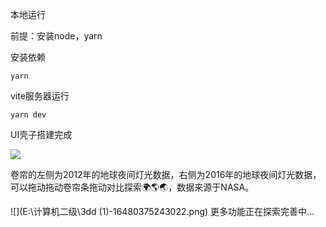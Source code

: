 本地运行

前提：安装node，yarn

安装依赖

```
yarn
```

vite服务器运行

```
yarn dev
```

UI壳子搭建完成

![](E:\计算机二级\2dd-16480375057981.png)

卷帘的左侧为2012年的地球夜间灯光数据，右侧为2016年的地球夜间灯光数据，可以拖动拖动卷帘条拖动对比探索🌍🌎🌏，数据来源于NASA。

![](E:\计算机二级\3dd (1)-16480375243022.png)
更多功能正在探索完善中...

